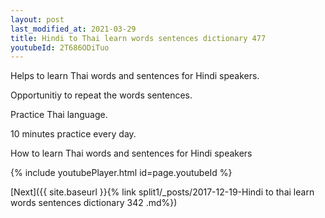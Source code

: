 ```yaml
---
layout: post
last_modified_at: 2021-03-29
title: Hindi to Thai learn words sentences dictionary 477 
youtubeId: 2T686ODiTuo
---
```

 
 
Helps to learn Thai words and sentences for Hindi speakers.

Opportunitiy to repeat the words sentences. 

Practice Thai language. 
 
10 minutes practice every day. 
 
How to learn Thai words and sentences for Hindi speakers 
 
{% include youtubePlayer.html id=page.youtubeId %}
 
 
[Next]({{ site.baseurl }}{% link  split1/_posts/2017-12-19-Hindi to thai learn words sentences dictionary 342 .md%})
 
